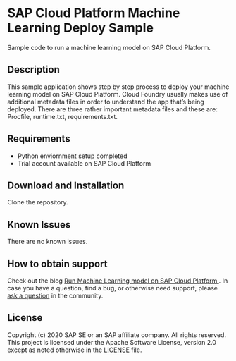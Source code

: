 # SAP Cloud Platform Machine Learning Deploy Sample
Sample code to run a machine learning model on SAP Cloud Platform.

## Description
This sample application shows step by step process to deploy your machine learning model on SAP Cloud Platform. Cloud Foundry usually makes use of additional metadata files in order to understand the app that’s being deployed. There are three rather important metadata files and these are: Procfile, runtime.txt, requirements.txt. 

## Requirements
* Python enviornment setup completed
* Trial account available on SAP Cloud Platform

## Download and Installation
Clone the repository.

## Known Issues
There are no known issues.

## How to obtain support
Check out the blog <a href="https://blogs.sap.com/2021/01/01/run-machine-learning-model-on-sap-cloud-platform/">Run Machine Learning model on SAP Cloud Platform
</a>. In case you have a question, find a bug, or otherwise need support, please <a href="https://blogs.sap.com/tags/240174591523510321507492941674121/">ask a question</a> in the community.

## License
Copyright (c) 2020 SAP SE or an SAP affiliate company. All rights reserved. This project is licensed under the Apache Software License, version 2.0 except as noted otherwise in the [LICENSE](LICENSES/Apache-2.0.txt) file.
